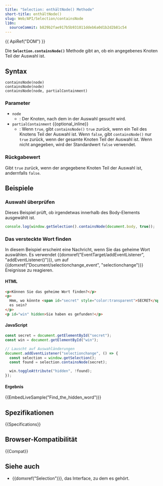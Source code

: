 ```yaml
---
title: "Selection: enthältNode() Methode"
short-title: enthältNode()
slug: Web/API/Selection/containsNode
l10n:
  sourceCommit: b829b2fae917b5b931011ddeb6a0d1b2d2b81c54
---
```


{{ ApiRef("DOM") }}

Die **`Selection.containsNode()`** Methode gibt an, ob ein angegebenes Knoten Teil der Auswahl ist.

## Syntax

```js-nolint
containsNode(node)
containsNode(node)
containsNode(node, partialContainment)
```

### Parameter

- `node`
  - : Der Knoten, nach dem in der Auswahl gesucht wird.
- `partialContainment` {{optional_inline}}
  - : Wenn `true`, gibt `containsNode()` `true` zurück, wenn ein Teil des Knotens Teil der Auswahl ist. Wenn `false`, gibt `containsNode()` nur `true` zurück, wenn der gesamte Knoten Teil der Auswahl ist. Wenn nicht angegeben, wird der Standardwert `false` verwendet.

### Rückgabewert

Gibt `true` zurück, wenn der angegebene Knoten Teil der Auswahl ist, andernfalls `false`.

## Beispiele

### Auswahl überprüfen

Dieses Beispiel prüft, ob irgendetwas innerhalb des Body-Elements ausgewählt ist.

```js
console.log(window.getSelection().containsNode(document.body, true));
```

### Das versteckte Wort finden

In diesem Beispiel erscheint eine Nachricht, wenn Sie das geheime Wort auswählen. Es verwendet
{{domxref("EventTarget/addEventListener", "addEventListener()")}}, um auf
{{domxref("Document/selectionchange_event", "selectionchange")}} Ereignisse zu reagieren.

#### HTML

```html
<p>Können Sie das geheime Wort finden?</p>
<p>
  Hmm, wo könnte <span id="secret" style="color:transparent">SECRET</span>
  es sein?
</p>
<p id="win" hidden>Sie haben es gefunden!</p>
```

#### JavaScript

```js
const secret = document.getElementById("secret");
const win = document.getElementById("win");

// Lauscht auf Auswahländerungen
document.addEventListener("selectionchange", () => {
  const selection = window.getSelection();
  const found = selection.containsNode(secret);

  win.toggleAttribute("hidden", !found);
});
```

#### Ergebnis

{{EmbedLiveSample("Find_the_hidden_word")}}

## Spezifikationen

{{Specifications}}

## Browser-Kompatibilität

{{Compat}}

## Siehe auch

- {{domxref("Selection")}}, das Interface, zu dem es gehört.
